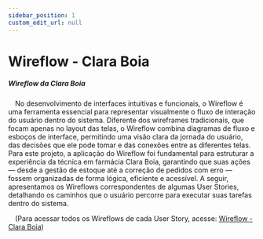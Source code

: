 ```yaml
---
sidebar_position: 1
custom_edit_url: null
---
```


# Wireflow - Clara Boia

##### Wireflow da Clara Boia

&emsp;No desenvolvimento de interfaces intuitivas e funcionais, o Wireflow é uma ferramenta essencial para representar visualmente o fluxo de interação do usuário dentro do sistema. Diferente dos wireframes tradicionais, que focam apenas no layout das telas, o Wireflow combina diagramas de fluxo e esboços de interface, permitindo uma visão clara da jornada do usuário, das decisões que ele pode tomar e das conexões entre as diferentes telas. Para este projeto, a aplicação do Wireflow foi fundamental para estruturar a experiência da técnica em farmácia Clara Boia, garantindo que suas ações — desde a gestão de estoque até a correção de pedidos com erro — fossem organizadas de forma lógica, eficiente e acessível. A seguir, apresentamos os Wireflows correspondentes de algumas User Stories, detalhando os caminhos que o usuário percorre para executar suas tarefas dentro do sistema. 

&emsp;(Para acessar todos os Wireflows de cada User Story, acesse: [Wireflow - Clara Boia](https://www.figma.com/design/gThbVne91wSJ4elePbQgQ4/Wireframa-NDC?node-id=42-6&p=f&t=oPwgzP6aKxsziKVa-0))


